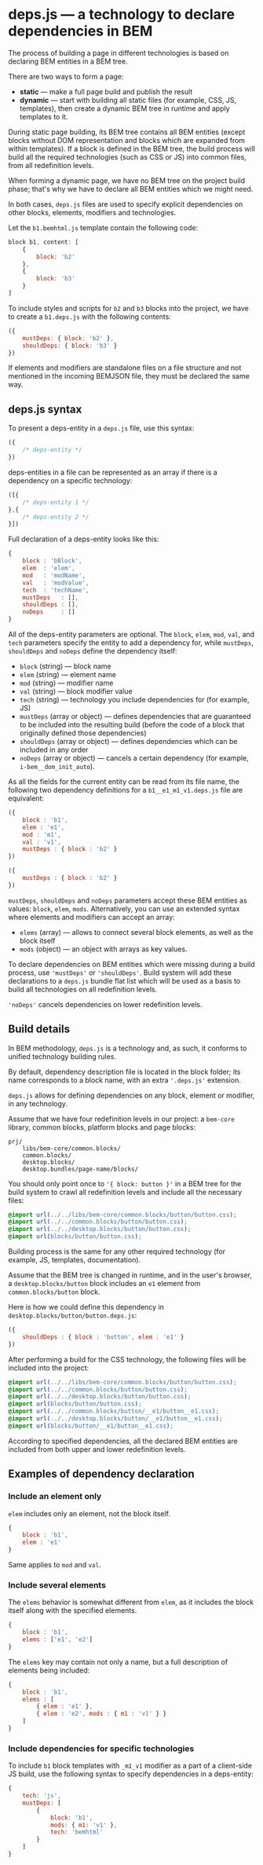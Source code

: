 # deps.js — a technology to declare dependencies in BEM

The process of building a page in different technologies is based on declaring BEM entities in a BEM tree.

There are two ways to form a page:

  * **static** — make a full page build and publish the result
  * **dynamic** — start with building all static files (for example, CSS, JS, templates), then create a dynamic BEM tree in runtime and apply templates to it.

During static page building, its BEM tree contains all BEM entities (except blocks without DOM representation and blocks which are expanded from within templates). If a block is defined in the BEM tree, the build process will build all the required technologies (such as CSS or JS) into common files, from all redefinition levels.

When forming a dynamic page, we have no BEM tree on the project build phase; that's why we have to declare all BEM entities which we might need.

In both cases, `deps.js` files are used to specify explicit dependencies on other blocks, elements, modifiers and technologies.

Let the `b1.bemhtml.js` template contain the following code:
```js
block b1, content: [
    {
        block: 'b2'
    },
    {
        block: 'b3'
    }
]
```

To include styles and scripts for `b2` and `b3` blocks into the project, we have to create a `b1.deps.js` with the following contents:
```js
({
    mustDeps: { block: 'b2' },
    shouldDeps: { block: 'b3' }
})
```

If elements and modifiers are standalone files on a file structure and not mentioned in the incoming BEMJSON file, they must be declared the same way.

## deps.js syntax

To present a deps-entity in a `deps.js` file, use this syntax:
```js
({
    /* deps-entity */
})
```

deps-entities in a file can be represented as an array if there is a dependency on a specific technology:
```js
([{
    /* deps-entity 1 */
},{
    /* deps-entity 2 */
}])
```

Full declaration of a deps-entity looks like this:
```js
{
    block : 'bBlock',
    elem  : 'elem',
    mod   : 'modName',
    val   : 'modValue',
    tech  : 'techName',
    mustDeps   : [],
    shouldDeps : [],
    noDeps     : []
}
```

All of the deps-entity parameters are optional. The `block`, `elem`, `mod`, `val`, and `tech` parameters specify the entity to add a dependency for, while `mustDeps`, `shouldDeps` and `noDeps` define the dependency itself:

  * `block` (string) — block name
  * `elem` (string) — element name
  * `mod` (string) — modifier name
  * `val` (string) — block modifier value
  * `tech` (string) — technology you include dependencies for (for example, JS)
  * `mustDeps` (array or object) — defines dependencies that are guaranteed to be included into the resulting build (before the code of a block that originally defined those dependencies)
  * `shouldDeps` (array or object) — defines dependencies which can be included in any order
  * `noDeps` (array or object) — cancels a certain dependency (for example, `i-bem__dom_init_auto`).

As all the fields for the current entity can be read from its file name, the following two dependency definitions for a `b1__e1_m1_v1.deps.js` file are equivalent:
```js
({
    block : 'b1',
    elem : 'e1',
    mod : 'm1',
    val : 'v1',
    mustDeps : { block : 'b2' }
})
```

```js
({
    mustDeps : { block : 'b2' }
})
```

`mustDeps`, `shouldDeps` and `noDeps` parameters accept these BEM entities as values: `block`, `elem`, `mods`. Alternatively, you can use an extended syntax where elements and modifiers can accept an array:

  * `elems` (array) — allows to connect several block elements, as well as the block itself
  * `mods` (object) — an object with arrays as key values.

To declare dependencies on BEM entities which were missing during a build process, use `'mustDeps'` or `'shouldDeps'`. Build system will add these declarations to a `deps.js` bundle flat list which will be used as a basis to build all technologies on all redefinition levels.

`'noDeps'` cancels dependencies on lower redefinition levels.

## Build details

In BEM methodology, `deps.js` is a technology and, as such, it conforms to unified technology building rules.

By default, dependency description file is located in the block folder; its name corresponds to a block name, with an extra `'.deps.js'` extension.

`deps.js` allows for defining dependencies on any block, element or modifier, in any technology.

Assume that we have four redefinition levels in our project: a `bem-core` library, common blocks, platform blocks and page blocks:
```
prj/
    libs/bem-core/common.blocks/
    common.blocks/
    desktop.blocks/
    desktop.bundles/page-name/blocks/
```

You should only point once to `'{ block: button }'` in a BEM tree for the build system to crawl all redefinition levels and include all the necessary files:

```css
@import url(../../libs/bem-core/common.blocks/button/button.css);
@import url(../../common.blocks/button/button.css);
@import url(../../desktop.blocks/button/button.css);
@import url(blocks/button/button.css);
```

Building process is the same for any other required technology (for example, JS, templates, documentation).

Assume that the BEM tree is changed in runtime, and in the user's browser, a `desktop.blocks/button` block includes an `e1` element from `common.blocks/button` block.

Here is how we could define this dependency in `desktop.blocks/button/button.deps.js`:
```js
({
    shouldDeps : { block : 'button', elem : 'e1' }
})
```

After performing a build for the CSS technology, the following files will be included into the project:
```css
@import url(../../libs/bem-core/common.blocks/button/button.css);
@import url(../../common.blocks/button/button.css);
@import url(../../desktop.blocks/button/button.css);
@import url(blocks/button/button.css);
@import url(../../common.blocks/button/__e1/button__e1.css);
@import url(../../desktop.blocks/button/__e1/button__e1.css);
@import url(blocks/button/__e1/button__e1.css);
```
According to specified dependencies, all the declared BEM entities are included from both upper and lower redefinition levels.

## Examples of dependency declaration

### Include an element only

`elem` includes only an element, not the block itself.
```js
{
    block : 'b1',
    elem : 'e1'
}
```

Same applies to `mod` and `val`.

### Include several elements

The `elems` behavior is somewhat different from `elem`, as it includes the block itself along with the specified elements.
```js
{
    block : 'b1',
    elems : ['e1', 'e2']
}
```

The `elems` key may contain not only a name, but a full description of elements being included:
```js
{
    block : 'b1',
    elems : [
        { elem : 'e1' },
        { elem : 'e2', mods : { m1 : 'v1' } }
    ]
}
```

### Include dependencies for specific technologies

To include `b1` block templates with `_m1_v1` modifier as a part of a client-side JS build, use the following syntax to specify dependencies in a deps-entity:
```js
{
    tech: 'js',
    mustDeps: [
        {
            block: 'b1',
            mods: { m1: 'v1' },
            tech: 'bemhtml'
        }
    ]
}
```
